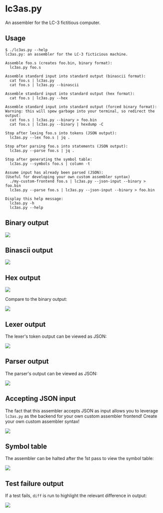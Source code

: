 # lc3as.py

An assembler for the LC-3 fictitious computer.

## Usage

```
$ ./lc3as.py --help
lc3as.py: an assembler for the LC-3 ficticious machine.

Assemble foo.s (creates foo.bin, binary format):
  lc3as.py foo.s

Assemble standard input into standard output (binascii format):
  cat foo.s | lc3as.py
  cat foo.s | lc3as.py --binascii

Assemble standard input into standard output (hex format):
  cat foo.s | lc3as.py --hex

Assemble standard input into standard output (forced binary format):
Warning: this will spew garbage into your terminal, so redirect the output:
  cat foo.s | lc3as.py --binary > foo.bin
  cat foo.s | lc3as.py --binary | hexdump -C

Stop after lexing foo.s into tokens (JSON output):
  lc3as.py --lex foo.s | jq .

Stop after parsing foo.s into statements (JSON output):
  lc3as.py --parse foo.s | jq .

Stop after generating the symbol table:
  lc3as.py --symbols foo.s | column -t

Assume input has already been parsed (JSON):
(Useful for developing your own custom assembler syntax)
  ./my-custom-frontend foo.s | lc3as.py --json-input --binary > foo.bin
  lc3as.py --parse foo.s | lc3as.py --json-input --binary > foo.bin

Display this help message:
  lc3as.py -h
  lc3as.py --help
```

## Binary output

![](.media/binary.png)


## Binascii output

![](.media/binascii.png)


## Hex output

![](.media/hex.png)

Compare to the binary output:

![](.media/hexdump.png)


## Lexer output

The lexer's token output can be viewed as JSON:

![](.media/lex.png)


## Parser output

The parser's output can be viewed as JSON:

![](.media/parse.png)


## Accepting JSON input

The fact that this assembler accepts JSON as input allows you to leverage `lc3as.py`
as the backend for your own custom assembler frontend!
Create your own custom assembler syntax!

![](.media/json-input.png)


## Symbol table

The assembler can be halted after the 1st pass to view the symbol table:

![](.media/symbols.png)


## Test failure output

If a test fails, `diff` is run to highlight the relevant difference in output:

![](.media/test.png)
